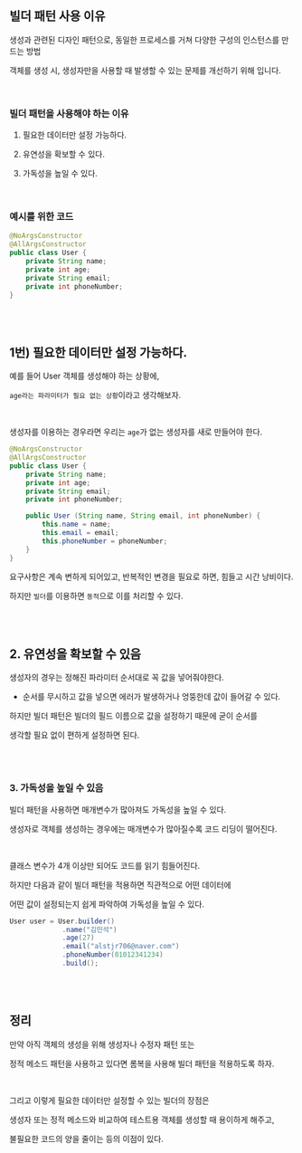 ## 빌더 패턴 사용 이유

생성과 관련된 디자인 패턴으로, 동일한 프로세스를 거쳐 다양한 구성의 인스턴스를 만드는 방법

객체를 생성 시, 생성자만을 사용할 때 발생할 수 있는 문제를 개선하기 위해 입니다.

<br/>

### 빌더 패턴을 사용해야 하는 이유

1. 필요한 데이터만 설정 가능하다.

2. 유연성을 확보할 수 있다.
3. 가독성을 높일 수 있다.

<br/>

### 예시를 위한 코드

```java
@NoArgsConstructor
@AllArgsConstructor
public class User {    
    private String name;
    private int age;
    private String email;
    private int phoneNumber;
}
```

<br/><br/>

## 1번) 필요한 데이터만 설정 가능하다.

예를 들어 User 객체를 생성해야 하는 상황에, 

`age라는 파라미터가 필요 없는 상황`이라고 생각해보자.

<br/>

생성자를 이용하는 경우라면 우리는 `age`가 없는 생성자를 새로 만들어야 한다.

```java
@NoArgsConstructor 
@AllArgsConstructor 
public class User { 
    private String name;
    private int age;
    private String email;
    private int phoneNumber;

    public User (String name, String email, int phoneNumber) {
        this.name = name;
        this.email = email;
        this.phoneNumber = phoneNumber;
    }
}
```

요구사항은 계속 변하게 되어있고, 반복적인 변경을 필요로 하면, 힘들고 시간 낭비이다. 

하지만 `빌더`를 이용하면 `동적`으로 이를 처리할 수 있다.

<br/><br/>

## 2. 유연성을 확보할 수 있음

생성자의 경우는 정해진 파라미터 순서대로 꼭 값을 넣어줘야한다. 

- 순서를 무시하고 값을 넣으면 에러가 발생하거나 엉뚱한데 값이 들어갈 수 있다.

하지만 빌더 패턴은 빌더의 필드 이름으로 값을 설정하기 때문에 굳이 순서를 

생각할 필요 없이 편하게 설정하면 된다.

<br/><br/>

### 3. 가독성을 높일 수 있음

빌더 패턴을 사용하면 매개변수가 많아져도 가독성을 높일 수 있다. 

생성자로 객체를 생성하는 경우에는 매개변수가 많아질수록 코드 리딩이 떨어진다. 

<br/>

클래스 변수가 4개 이상만 되어도 코드를 읽기 힘들어진다. 

하지만 다음과 같이 빌더 패턴을 적용하면 직관적으로 어떤 데이터에 

어떤 값이 설정되는지 쉽게 파악하여 가독성을 높일 수 있다.

```java
User user = User.builder()
             .name("김민석")
             .age(27)
             .email("alstjr706@naver.com")
             .phoneNumber(01012341234)
             .build();
```

<br/><br/>

## 정리

만약 아직 객체의 생성을 위해 생성자나 수정자 패턴 또는 

정적 메소드 패턴을 사용하고 있다면 롬복을 사용해 빌더 패턴을 적용하도록 하자.

<br/>

그리고 이렇게 필요한 데이터만 설정할 수 있는 빌더의 장점은 

생성자 또는 정적 메소드와 비교하여 테스트용 객체를 생성할 때 용이하게 해주고, 

불필요한 코드의 양을 줄이는 등의 이점이 있다.